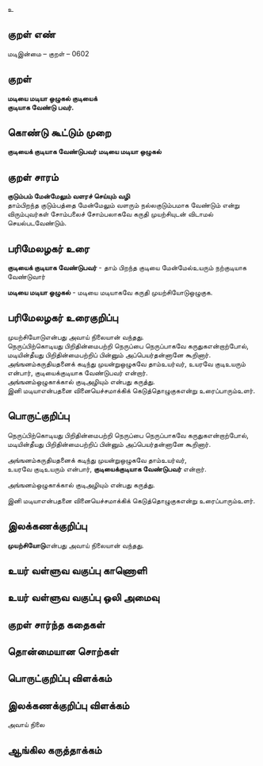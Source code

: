உ

## குறள் எண் 

மடிஇன்மை  – குறள் – 0602  

## குறள் 

**மடியை மடியா ஒழுகல் குடியைக்  
குடியாக வேண்டு பவர்.**  

## கொண்டு கூட்டும் முறை

**குடியைக் குடியாக வேண்டுபவர் மடியை மடியா ஒழுகல்**

## குறள் சாரம் 

**குடும்பம் மேன்மேலும் வளரச் செய்யும் வழி**  
தாம்பிறந்த குடும்பத்தை மேன்மேலும் வளரும் நல்லகுடும்பமாக வேண்டும் என்று விரும்புவர்கள் சோம்பலைச் சோம்பலாகவே கருதி முயற்சியுடன் விடாமல் செயல்படவேண்டும்.  

## பரிமேலழகர் உரை

**குடியைக் குடியாக வேண்டுபவர்** - தாம் பிறந்த குடியை மேன்மேல்உயரும் நற்குடியாக வேண்டுவார்  

**மடியை மடியா ஒழுகல்** - மடியை மடியாகவே கருதி முயற்சியோடுஒழுகுக. 

## பரிமேலழகர் உரைகுறிப்பு   

முயற்சியோடுஎன்பது அவாய் நிலையான் வந்தது.    
நெருப்பிற்கொடியது பிறிதின்மைபற்றி நெருப்பை நெருப்பாகவே கருதுகஎன்றாற்போல், மடியின்தீயது பிறிதின்மைபற்றிப் பின்னும் அப்பெயர்தன்னானே கூறினார்.  
அங்ஙனம்கருதியதனைக் கடிந்து முயன்றுஒழுகவே தாம்உயர்வர், உயரவே குடிஉயரும் என்பார், குடியைக்குடியாக வேண்டுபவர் என்றார்.  
அங்ஙனம்ஒழுகாக்கால் குடிஅழியும் என்பது கருத்து.  
இனி மடியாஎன்பதனை வினையெச்சமாக்கிக் கெடுத்தொழுகுகஎன்று உரைப்பாரும்உளர்.    

## பொருட்குறிப்பு 
  
நெருப்பிற்கொடியது பிறிதின்மைபற்றி நெருப்பை நெருப்பாகவே கருதுகஎன்றாற்போல்,  
மடியின்தீயது பிறிதின்மைபற்றிப் பின்னும் அப்பெயர்தன்னானே கூறினார்.  

அங்ஙனம்கருதியதனைக் கடிந்து முயன்றுஒழுகவே தாம்உயர்வர்,  
உயரவே குடிஉயரும் என்பார், **குடியைக்குடியாக வேண்டுபவர்** என்றார்.  

அங்ஙனம்ஒழுகாக்கால் குடிஅழியும் என்பது கருத்து.  

இனி மடியாஎன்பதனை வினையெச்சமாக்கிக் கெடுத்தொழுகுகஎன்று உரைப்பாரும்உளர்.  

## இலக்கணக்குறிப்பு  

**முயற்சியோடு**என்பது அவாய் நிலையான் வந்தது.   

## உயர் வள்ளுவ வகுப்பு காணொளி


## உயர் வள்ளுவ வகுப்பு ஒலி அமைவு 

 
## குறள் சார்ந்த கதைகள் 


## தொன்மையான சொற்கள்


## பொருட்குறிப்பு விளக்கம்


## இலக்கணக்குறிப்பு விளக்கம்

அவாய் நிலை  

## ஆங்கில கருத்தாக்கம் 


